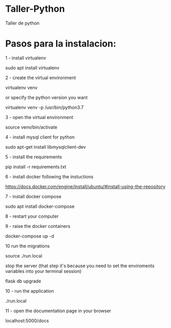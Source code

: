 # Taller-Python
Taller de python

# Pasos para la instalacion:

1 - install virtualenv

  sudo apt install virtualenv
  
2 - create the virtual environment

  virtualenv venv
  
  or specify the python version you want
  
  virtualenv venv -p /usr/bin/python3.7
  
3 - open the virtual environment

  source venv/bin/activate

4 - install mysql client for python

  sudo apt-get install libmysqlclient-dev
  
5 - install the requirements

  pip install -r requirements.txt
  
  
6 - install docker following the instuctions

  https://docs.docker.com/engine/install/ubuntu/#install-using-the-repository

7 - install docker compose

  sudo apt install docker-compose
  
8 - restart your computer

9 - raise the docker containers

  docker-compose up -d
  
10 run the migrations

  source ./run.local
  
  stop the server (that step it's because you need to set the enviroments variables into your terminal session)
  
  flask db upgrade
  
10 - run the application

  ./run.local
  
11 - open the documentation page in your browser

  localhost:5000/docs

